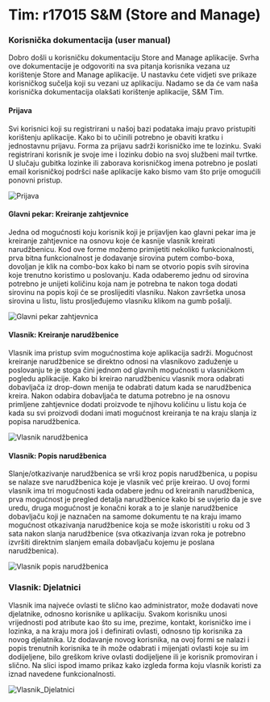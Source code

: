 # Tim: r17015      S&M (Store and Manage)

### Korisnička dokumentacija (user manual)

Dobro došli u korisničku dokumentaciju Store and Manage aplikacije. Svrha ove dokumentacije je odgovoriti na sva pitanja korisnika vezana uz korištenje Store and Manage aplikacije. U nastavku ćete vidjeti sve prikaze korisničkog sučelja koji su vezani uz aplikaciju. Nadamo se da će vam naša korisnička dokumentacija olakšati korištenje aplikacije, S&M Tim.

#### Prijava 

Svi korisnici koji su registrirani u našoj bazi podataka imaju pravo pristupiti korištenju aplikacije. Kako bi to učinili potrebno je obaviti kratku i jednostavnu prijavu. Forma za prijavu sadrži korisničko ime te lozinku. Svaki registrirani korisnik je svoje ime i lozinku dobio na svoj službeni mail tvrtke. U slučaju gubitka lozinke ili zaborava korisničkog imena potrebno je poslati email korisničkoj podršci naše aplikacije kako bismo vam što prije omogućili ponovni pristup.

![Prijava](http://oi66.tinypic.com/b6ddlk.jpg)

#### Glavni pekar: Kreiranje zahtjevnice

Jedna od mogućnosti koju korisnik koji je prijavljen kao glavni pekar ima je kreiranje zahtjevnice na osnovu koje će kasnije vlasnik kreirati narudžbenicu. Kod ove forme možemo primijetiti nekoliko funkcionalnosti, prva bitna funkcionalnost je dodavanje sirovina putem combo-boxa, dovoljan je klik na combo-box kako bi nam se otvorio popis svih sirovina koje trenutno koristimo u poslovanju. Kada odaberemo jednu od sirovina potrebno je unijeti količinu koja nam je potrebna te nakon toga dodati sirovinu na popis koji će se proslijediti vlasniku. Nakon završetka unosa sirovina u listu, listu prosljeđujemo vlasniku klikom na gumb pošalji.

![Glavni pekar zahtjevnica](http://oi67.tinypic.com/x5e3it.jpg)

#### Vlasnik: Kreiranje narudžbenice

Vlasnik ima pristup svim mogućnostima koje aplikacija sadrži. Mogućnost kreiranje narudžbenice se direktno odnosi na vlasnikovo zaduženje u poslovanju te je stoga čini jednom od glavnih mogućnosti u vlasničkom pogledu aplikacije. Kako bi kreirao narudžbenicu vlasnik mora odabrati dobavljača iz drop-down menija te odabrati datum kada se narudžbenica kreira. Nakon odabira dobavljača te datuma potrebno je na osnovu primljene zahtjevnice dodati proizvode te njihovu količinu u listu koja će kada su svi proizvodi dodani imati mogućnost kreiranja te na kraju slanja iz popisa narudžbenica.

![Vlasnik narudžbenica](http://oi68.tinypic.com/2lyixz.jpg)

#### Vlasnik: Popis narudžbenica

Slanje/otkazivanje narudžbenica se vrši kroz popis narudžbenica, u popisu se nalaze sve narudžbenica koje je vlasnik već prije kreirao. U ovoj formi vlasnik ima tri mogućnosti kada odabere jednu od kreiranih narudžbenica, prva mogućnost je pregled detalja narudžbenice kako bi se uvjerio da je sve uredu, druga mogućnost je konačni korak a to je slanje narudžbenice dobavljaču koji je naznačen na samome dokumentu te na kraju imamo mogućnost otkazivanja narudžbenice koja se može iskoristiti u roku od 3 sata nakon slanja narudžbenice (sva otkazivanja izvan roka je potrebno izvršiti direktnim slanjem emaila dobavljaču kojemu je poslana narudžbenica).

![Vlasnik popis narudžbenica](http://oi64.tinypic.com/312wi2p.jpg)


### Vlasnik: Djelatnici

Vlasnik ima najveće ovlasti te slično kao administrator, može dodavati nove djelatnike, odnosno korisnike u aplikaciju.
Svakom korisniku unosi vrijednosti pod atribute kao što su ime, prezime, kontakt, korisničko ime i lozinka, a na kraju 
mora još i definirati ovlasti, odnosno tip korisnika za novog djelatnika. Uz dodavanje novog korisnika, na ovoj formi
se nalazi i popis trenutnih korisnika te ih može odabrati i mijenjati ovlasti koje su im dodijeljene, bilo greškom krive
ovlasti dodijeljene ili je korisnik promoviran i slično. Na slici ispod imamo prikaz kako izgleda forma koju vlasnik
koristi za iznad navedene funkcionalnosti.


![Vlasnik_Djelatnici](http://i67.tinypic.com/29wajkn.png)
